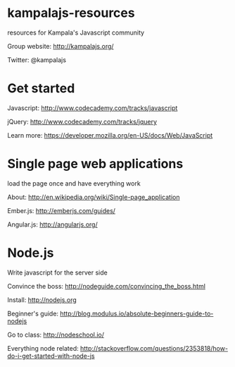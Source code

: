 kampalajs-resources
===================

resources for Kampala's Javascript community

Group website: http://kampalajs.org/

Twitter: @kampalajs

Get started
============
Javascript: http://www.codecademy.com/tracks/javascript

jQuery: http://www.codecademy.com/tracks/jquery

Learn more: https://developer.mozilla.org/en-US/docs/Web/JavaScript

Single page web applications
===========
load the page once and have everything work

About: http://en.wikipedia.org/wiki/Single-page_application

Ember.js: http://emberjs.com/guides/

Angular.js: http://angularjs.org/


Node.js 
=========
Write javascript for the server side

Convince the boss: http://nodeguide.com/convincing_the_boss.html

Install: http://nodejs.org

Beginner's guide: http://blog.modulus.io/absolute-beginners-guide-to-nodejs

Go to class: http://nodeschool.io/

Everything node related: http://stackoverflow.com/questions/2353818/how-do-i-get-started-with-node-js
